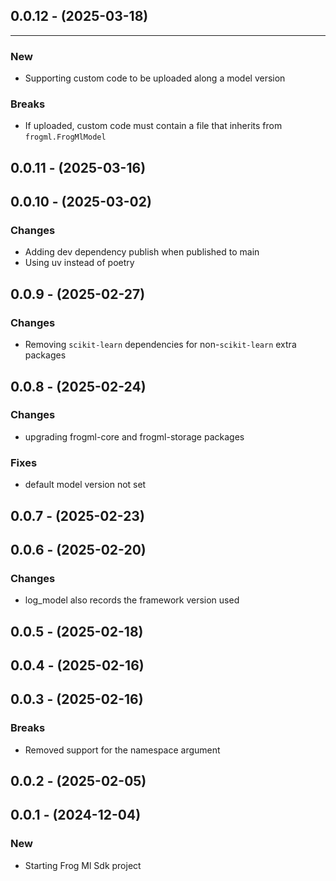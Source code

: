## 0.0.12 - (2025-03-18)
---

### New
* Supporting custom code to be uploaded along a model version


### Breaks
* If uploaded, custom code must contain a file that inherits from `frogml.FrogMlModel`


## 0.0.11 - (2025-03-16)


## 0.0.10 - (2025-03-02)

### Changes
* Adding dev dependency publish when published to main
* Using uv instead of poetry

## 0.0.9 - (2025-02-27)

### Changes
* Removing `scikit-learn` dependencies for non-`scikit-learn` extra packages


## 0.0.8 - (2025-02-24)

### Changes
* upgrading frogml-core and frogml-storage packages

### Fixes
* default model version not set


## 0.0.7 - (2025-02-23)

## 0.0.6 - (2025-02-20)

### Changes
* log_model also records the framework version used


## 0.0.5 - (2025-02-18)

## 0.0.4 - (2025-02-16)

## 0.0.3 - (2025-02-16)

### Breaks
* Removed support for the namespace argument


## 0.0.2 - (2025-02-05)

## 0.0.1 - (2024-12-04)

### New
* Starting Frog Ml Sdk project
